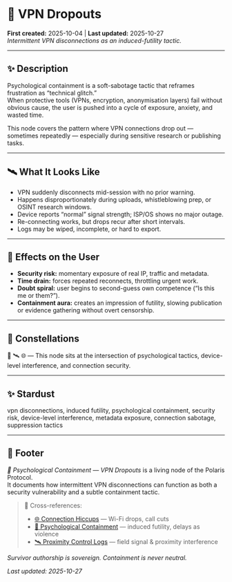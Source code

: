# 👾 VPN Dropouts  
**First created:** 2025-10-04 | **Last updated:** 2025-10-27  
*Intermittent VPN disconnections as an induced-futility tactic.*

---

## ✨ **Description**  

Psychological containment is a soft-sabotage tactic that reframes frustration as “technical glitch.”  
When protective tools (VPNs, encryption, anonymisation layers) fail without obvious cause, the user is pushed into a cycle of exposure, anxiety, and wasted time.  

This node covers the pattern where VPN connections drop out — sometimes repeatedly — especially during sensitive research or publishing tasks.  

---

## 🛰️ **What It Looks Like**  

- VPN suddenly disconnects mid-session with no prior warning.  
- Happens disproportionately during uploads, whistleblowing prep, or OSINT research windows.  
- Device reports “normal” signal strength; ISP/OS shows no major outage.  
- Re-connecting works, but drops recur after short intervals.  
- Logs may be wiped, incomplete, or hard to export.  

---

## 💫 **Effects on the User**  

- **Security risk:** momentary exposure of real IP, traffic and metadata.  
- **Time drain:** forces repeated reconnects, throttling urgent work.  
- **Doubt spiral:** user begins to second-guess own competence (“Is this me or them?”).  
- **Containment aura:** creates an impression of futility, slowing publication or evidence gathering without overt censorship.  

---

## 🌌 Constellations  

🧠 🛰️ 🌐 — This node sits at the intersection of psychological tactics, device-level interference, and connection security.

---

## ✨ Stardust  

vpn disconnections, induced futility, psychological containment, security risk, device-level interference, metadata exposure, connection sabotage, suppression tactics

---

## 🏮 Footer  

*👾 Psychological Containment — VPN Dropouts* is a living node of the Polaris Protocol.  
It documents how intermittent VPN disconnections can function as both a security vulnerability and a subtle containment tactic.  

> 📡 Cross-references:
> 
> - [🌐 Connection Hiccups](../../../🩻_Weirdness_Screening/🌐_Connection_Hiccups/README.md) — Wi-Fi drops, call cuts  
> - [🧠 Psychological Containment](./README.md) — induced futility, delays as violence  
> - [🛰️ Proximity Control Logs](../../Suppression_Layers/🛰️_Proximity_Control_Logs/README.md) — field signal & proximity interference  

*Survivor authorship is sovereign. Containment is never neutral.*  

_Last updated: 2025-10-27_
